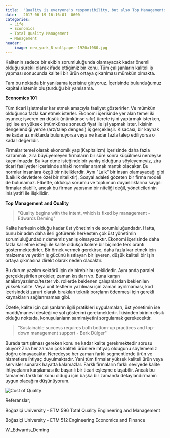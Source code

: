 ```yaml
---
title:  "Quality is everyone's responsibility, but also Top Managements"
date:   2017-06-19 16:16:01 -0600
categories:
  - Life
  - Economics
  - Total Quality Management
  - Management
header:
    image: new_york_8-wallpaper-1920x1080.jpg
---
```


Kalitenin sadece bir ekibin sorumluluğunda olamayacak kadar önemli olduğu sürekli olarak ifade ettiğimiz bir konu. Tüm çalışanların kaliteli iş yapması sonucunda kaliteli bir ürün ortaya çıkarılması mümkün olmakta.

Tam bu noktada bir yanılsama içerisine giriyoruz. İçerisinde bulunduğumuz kapital sistemin oluşturduğu bir yanılsama.

<b>Economics 101</b>

Tüm ticari işletmeler kar etmek amacıyla faaliyet gösterirler. Ve mümkün olduğunca fazla kar etmek isterler. Ekonomi içerisinde yer alan temel iki oyuncu; işveren en düşük (mümkünse sıfır) ücrete işini yaptırmak isterken, işçi ise en yüksek (mümkünse sonsuz) fiyat ile işi yapmak ister. İkisinin dengelendiği yerde (arz/talep dengesi) iş gerçekleşir. Kısacası, bir kaynak  ne kadar az miktarda bulunuyorsa veya ne kadar fazla talep ediliyorsa o kadar değerlidir.

Firmalar temel olarak  ekonomik yapı(Kapitalizm) içerisinde daha fazla kazanmak, zira büyüyemeyen firmaların bir süre sonra küçülmesi nerdeyse kaçınılmazdır. Bu kar etme isteğinde bir yanlış olduğunu söyleyemeyiz, zira ticari faaliyetler içerisinde ahlaki normlar aramak mantık olacaktır. Bu normlar insanlara özgü bir niteliklerdir. Aynı "Laik" bir insan olamayacağı gibi (Laiklik devletlere özel bir niteliktir), Sosyal adaleti gözeten bir firma modeli de bulunamaz. Elbette, oldukça sorumlu ve toplumun duyarlılıklarına saygılı firmalar olabilir, ancak bu firman yapısının bir niteliği değil, yöneticilerinin inisiyatifi ile ilişkilidir.

<b>Top Management and Quality</b>

>"Quality begins with the intent, which is fixed by management - Edwards Deming"

Kalite herkesin olduğu kadar üst yönetimin de sorumluluğundadır. Hatta, bunu bir adım daha ileri götürerek herkesten çok üst yönetimin sorumluluğundadır dememiz yanlış olmayacaktır. Ekonomi içerisinde daha fazla kar etme isteği ile kalite oldukça kolere bir biçimde ters orantı göstermektedirler. Bir örnek vermek gerekirse, daha fazla kar etmek için malzeme ve yetkin iş gücünü kısıtlayan bir işveren, düşük kaliteli bir işin ortaya çıkmasına direkt olarak neden olacaktır. 

Bu durum yazılım sektörü için de birebir bu şekildedir. Aynı anda paralel gerçekleştirilen projeler, zaman kısıtları vb. Buna karşın analist/yazılımcı/tester vb. rollerde beklenen çalışanlardan beklenilen yüksek kalite. Veya unit testlerin yazılması için zaman ayrılmaması, kod içerisindeki zaruri olarak bırakılan teknik borçların ödenmesi için gerekli kaynakların sağlanmaması gibi. 

Özetle, kalite için çalışanların ilgili pratikleri uygulamaları, üst yönetimin ise maddi/manevi desteği ve yol gösterimi gerekmektedir. İkisinden birinin eksik olduğu noktada, konuşulanların samimiyetini sorgulamak gerekecektir.

>"Sustainable success requires both bottom-up practices and top-down management support - Berk Dülger"

Burada tartışılması gereken konu ne kadar kalite gerekmektedir sorusu oluyor? Zira her zaman çok kaliteli ürünlere ihtiyaç olduğunu söylememiz doğru olmayacaktır. Neredeyse her zaman farklı segmentlerde ürün ve hizmetlere ihtiyaç duyulmaktadır. Yani tüm firmalar yüksek kaliteli ürün veya servisler sunarak hayatta kalamazlar. Farklı firmaların farklı seviyede kalite ihtiyaçlarını karşılaması ile başarılı bir ticari eşleşme oluşabilir. Ancak bu tamamen farklı bir konu olduğu için başka bir zamanda detaylandırmanın uygun olacağını düşünüyorum.

![Cost of Quality](https://berkdulger.github.io/images/cost-of-quality-curve.jpg "Cost of Quality")

Referanslar;

Boğaziçi University - ETM 596 Total Quality Engineering and Management

Boğaziçi University - ETM 512 Engineering Economics and Finance

W._Edwards_Deming